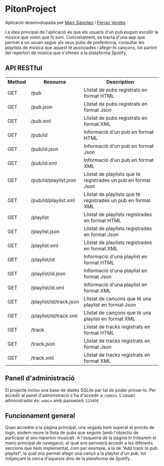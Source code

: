 # PitonProject
Aplicació desenvolupada per <a href="https://github.com/sanchezfauste">Marc Sánchez</a> i <a href="https://github.com/ferranverdes">Ferran Verdés</a>

La idea principal de l'aplicació és que els usuaris d'un pub puguin escollir la música que volen que hi soni. Concretament, es tracta d'una app que permet a un usuari seguir als seus pubs de preferència, consultar les playlists de música que aquest té associades i afegir-hi cançons, tot partint del repertori de música que s'ofereix a la plataforma Spotify.

## API RESTful
<table>
  <tr>
    <th>Method</th>
    <th>Resource</th>
    <th>Description</th>
  </tr>
  
  <tr>
    <td>GET</td>
    <td>/pub</td>
    <td>Llistat de pubs registrats en format HTML</td>
  </tr>
  <tr>
    <td>GET</td>
    <td>/pub.json</td>
    <td>Llistat de pubs registrats en format Json</td>
  </tr>
  <tr>
    <td>GET</td>
    <td>/pub.xml</td>
    <td>Llistat de pubs registrats en format XML</td>
  </tr>
  
  <tr>
    <td>GET</td>
    <td>/pub/id</td>
    <td>Informació d'un pub en format HTML</td>
  </tr>
  <tr>
    <td>GET</td>
    <td>/pub/id.json</td>
    <td>Informació d'un pub en format Json</td>
  </tr>
  <tr>
    <td>GET</td>
    <td>/pub/id.xml</td>
    <td>Informació d'un pub en format XML</td>
  </tr>
  
  <tr>
    <td>GET</td>
    <td>/pub/id/playlist.json</td>
    <td>Llistat de playlists que té registrades un pub en format Json</td>
  </tr>
  <tr>
    <td>GET</td>
    <td>/pub/id/playlist.xml</td>
    <td>Llistat de playlists que té registrades un pub en format XML</td>
  </tr>
  
  <tr>
    <td>GET</td>
    <td>/playlist</td>
    <td>Llistat de playlists registrades en format HTML</td>
  </tr>
  <tr>
    <td>GET</td>
    <td>/playlist.json</td>
    <td>Llistat de playlists registrades en format Json</td>
  </tr>
  <tr>
    <td>GET</td>
    <td>/playlist.xml</td>
    <td>Llistat de playlists registrades en format XML</td>
  </tr>
  
  <tr>
    <td>GET</td>
    <td>/playlist/id</td>
    <td>Informació d'una playlist en format HTML</td>
  </tr>
  <tr>
    <td>GET</td>
    <td>/playlist/id.json</td>
    <td>Informació d'una playlist en format Json</td>
  </tr>
  <tr>
    <td>GET</td>
    <td>/playlist/id.xml</td>
    <td>Informació d'una playlist en format XML</td>
  </tr>

  <tr>
    <td>GET</td>
    <td>/playlist/id/track.json</td>
    <td>Llistat de cançons que té una playlist en format Json</td>
  </tr>  
  <tr>
    <td>GET</td>
    <td>/playlist/id/track.xml</td>
    <td>Llistat de cançons que té una playlist en format XML</td>
  </tr>
  
  <tr>
    <td>GET</td>
    <td>/track</td>
    <td>Llistat de tracks registrats en format HTML</td>
  </tr>
  <tr>
    <td>GET</td>
    <td>/track.json</td>
    <td>Llistat de tracks registrats en format Json</td>
  </tr>
  <tr>
    <td>GET</td>
    <td>/track.xml</td>
    <td>Llistat de tracks registrats en format XML</td>
  </tr>
</table>

## Panell d'administració
El projecte inclou una base de dades SQLite per tal de poder provar-lo.
Per accedir al panel d'administració s'ha d'accedir a `/admin`.
L'usuari administrador és: `admin` amb password: `123456`

## Funcionament general
Quan accedim a la pàgina principal, una vegada hem superat el procés de login, podem veure la llista de pubs que seguim (amb l'objectiu de participar al seu reportori musical). A l'esquerra de la pàgina hi trobarem el menú principal de navegació, el qual ens permetrà accedir a les diferents seccions que hem implementat, com per exemple, a la de "Add track to pub playlist", la qual ens permet afegir una cançó a la playlist d'un pub, tot mitjançant la cerca d'aquesta dins de la plataforma de Spotify.
